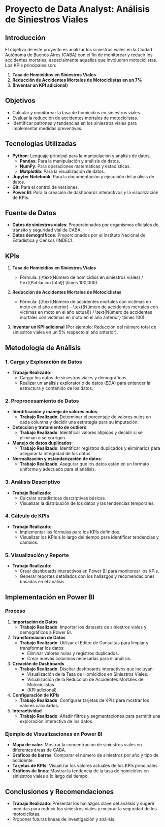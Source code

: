 # Proyecto de Data Analyst: Análisis de Siniestros Viales

## Introducción
El objetivo de este proyecto es analizar los siniestros viales en la Ciudad Autónoma de Buenos Aires (CABA) con el fin de monitorear y reducir los accidentes mortales, especialmente aquellos que involucran motociclistas. Los KPIs principales son:

1. **Tasa de Homicidios en Siniestros Viales**
2. **Reducción de Accidentes Mortales de Motociclistas en un 7%**
3. **(Inventar un KPI adicional)**

## Objetivos
- Calcular y monitorear la tasa de homicidios en siniestros viales.
- Evaluar la reducción de accidentes mortales de motociclistas.
- Identificar patrones y tendencias en los siniestros viales para implementar medidas preventivas.

## Tecnologías Utilizadas
- **Python**: Lenguaje principal para la manipulación y análisis de datos.
  - **Pandas**: Para la manipulación y análisis de datos.
  - **NumPy**: Para operaciones matemáticas y estadísticas.
  - **Matplotlib**: Para la visualización de datos.
- **Jupyter Notebook**: Para la documentación y ejecución del análisis de datos.
- **Git**: Para el control de versiones.
- **Power BI**: Para la creación de dashboards interactivos y la visualización de KPIs.

## Fuente de Datos
- **Datos de siniestros viales**: Proporcionados por organismos oficiales de tránsito y seguridad vial de CABA.
- **Datos demográficos**: Proporcionados por el Instituto Nacional de Estadística y Censos (INDEC).

## KPIs

1. **Tasa de Homicidios en Siniestros Viales**
   - Fórmula: \((\text{Número de homicidios en siniestros viales} / \text{Población total}) \times 100,000\)

2. **Reducción de Accidentes Mortales de Motociclistas**
   - Fórmula: \((\text{Número de accidentes mortales con víctimas en moto en el año anterior} - \text{Número de accidentes mortales con víctimas en moto en el año actual}) / \text{Número de accidentes mortales con víctimas en moto en el año anterior} \times 100\)

3. **Inventar un KPI adicional** (Por ejemplo: Reducción del número total de siniestros viales en un 5% respecto al año anterior).

## Metodología de Análisis

### 1. Carga y Exploración de Datos
- **Trabajo Realizado**: 
  - Cargar los datos de siniestros viales y demográficos.
  - Realizar un análisis exploratorio de datos (EDA) para entender la estructura y contenido de los datos.

### 2. Preprocesamiento de Datos
- **Identificación y manejo de valores nulos**: 
  - **Trabajo Realizado**: Determinar el porcentaje de valores nulos en cada columna y decidir una estrategia para su imputación.
- **Detección y tratamiento de outliers**: 
  - **Trabajo Realizado**: Identificar valores atípicos y decidir si se eliminan o se corrigen.
- **Manejo de datos duplicados**: 
  - **Trabajo Realizado**: Identificar registros duplicados y eliminarlos para asegurar la integridad de los datos.
- **Normalización y estandarización de datos**: 
  - **Trabajo Realizado**: Asegurar que los datos están en un formato uniforme y adecuado para el análisis.

### 3. Análisis Descriptivo
- **Trabajo Realizado**: 
  - Calcular estadísticas descriptivas básicas.
  - Visualizar la distribución de los datos y las tendencias temporales.

### 4. Cálculo de KPIs
- **Trabajo Realizado**: 
  - Implementar las fórmulas para los KPIs definidos.
  - Visualizar los KPIs a lo largo del tiempo para identificar tendencias y cambios.

### 5. Visualización y Reporte
- **Trabajo Realizado**: 
  - Crear dashboards interactivos en Power BI para monitorear los KPIs.
  - Generar reportes detallados con los hallazgos y recomendaciones basadas en el análisis.

## Implementación en Power BI

### Proceso
1. **Importación de Datos**
   - **Trabajo Realizado**: Importar los datasets de siniestros viales y demográficos a Power BI.
2. **Transformación de Datos**
   - **Trabajo Realizado**: Utilizar el Editor de Consultas para limpiar y transformar los datos:
     - Eliminar valores nulos y registros duplicados.
     - Crear nuevas columnas necesarias para el análisis.
3. **Creación de Dashboards**
   - **Trabajo Realizado**: Diseñar dashboards interactivos que incluyan:
     - Visualización de la Tasa de Homicidios en Siniestros Viales.
     - Visualización de la Reducción de Accidentes Mortales de Motociclistas.
     - (KPI adicional).
4. **Configuración de KPIs**
   - **Trabajo Realizado**: Configurar tarjetas de KPIs para mostrar los valores calculados.
5. **Interactividad**
   - **Trabajo Realizado**: Añadir filtros y segmentaciones para permitir una exploración interactiva de los datos.

### Ejemplo de Visualizaciones en Power BI
- **Mapa de calor**: Mostrar la concentración de siniestros viales en diferentes áreas de CABA.
- **Gráficos de barras**: Comparar el número de siniestros por año y tipo de accidente.
- **Tarjetas de KPIs**: Visualizar los valores actuales de los KPIs principales.
- **Gráficos de línea**: Mostrar la tendencia de la tasa de homicidios en siniestros viales a lo largo del tiempo.

## Conclusiones y Recomendaciones
- **Trabajo Realizado**: Presentar los hallazgos clave del análisis y sugerir medidas para reducir los siniestros viales y mejorar la seguridad de los motociclistas.
- Proponer futuras líneas de investigación y análisis.

